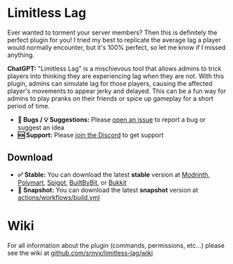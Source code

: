 # Limitless Lag

Ever wanted to torment your server members? Then this is definitely the perfect plugin for you! I tried my best to replicate the average lag a player would normally encounter, but it's 100% perfect, so let me know if I missed anything.

**ChatGPT:** "Limitless Lag" is a mischievous tool that allows admins to trick players into thinking they are experiencing lag when they are not. With this plugin, admins can simulate lag for those players, causing the affected player's movements to appear jerky and delayed. This can be a fun way for admins to play pranks on their friends or spice up gameplay for a short period of time. 

- **🐛 Bugs / 💡 Suggestions:** Please [open an issue](https://github.com/srnyx/limitless-lag/issues/new/choose) to report a bug or suggest an idea
- **🆘 Support:** Please [join the Discord](https://srnyx.xyz/discord) to get support

## Download

- **✅ Stable:** You can download the latest **stable** version at [Modrinth](https://modrinth.com/plugin/limitless-lag), [Polymart](https://polymart.org/resource/####), [Spigot](https://spigotmc.org/resources/######), [BuiltByBit](https://builtbybit.com/resources/#####), or [Bukkit](https://dev.bukkit.org/projects/limitless-lag)
- **🚧 Snapshot:** You can download the latest **snapshot** version at [actions/workflows/build.yml](https://github.com/srnyx/limitless-lag/actions/workflows/build.yml)

# Wiki

For all information about the plugin (commands, permissions, etc...) please see the wiki at [github.com/srnyx/limitless-lag/wiki](https://github.com/srnyx/limitless-lag/wiki)
